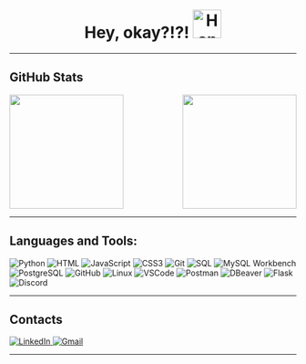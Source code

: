 <h1 align="center">Hey, okay?!?! <img src="https://media1.tenor.com/m/Ltkxy1o-AZEAAAAC/hang-loose-shaka.gif" alt="Hanglose Emoji" width="50"></h1>

---

## GitHub Stats

<div style="display: flex; justify-content: space-between;">
    <img height="200cm"  src="https://github-readme-stats.vercel.app/api?username=caiovitorlchaves&show_icons=true&theme=dark&include_all_commits=true&count_private=true"/>
    <img height="200em"  src="https://github-readme-stats.vercel.app/api/top-langs/?username=caiovitorlchaves&layout=compact&langs_count=10&theme=dark"/>
</div>

---

## Languages and Tools:

<p align="left">
    <img src="https://img.shields.io/badge/Python-3776AB?style=for-the-badge&logo=python&logoColor=white" alt="Python">
    <img src="https://img.shields.io/badge/HTML-E34F26?style=for-the-badge&logo=html5&logoColor=white" alt="HTML">
    <img src="https://img.shields.io/badge/JavaScript-F7DF1E?style=for-the-badge&logo=javascript&logoColor=black" alt="JavaScript">
    <img src="https://img.shields.io/badge/CSS3-1572B6?style=for-the-badge&logo=css3&logoColor=white" alt="CSS3">
    <img src="https://img.shields.io/badge/Git-F05032?style=for-the-badge&logo=git&logoColor=white" alt="Git">
    <img src="https://img.shields.io/badge/SQL-4479A1?style=for-the-badge&logo=sql&logoColor=white" alt="SQL">
    <img src="https://img.shields.io/badge/MySQL-4479A1?style=for-the-badge&logo=mysql&logoColor=white" alt="MySQL Workbench">
    <img src="https://img.shields.io/badge/PostgreSQL-336791?style=for-the-badge&logo=postgresql&logoColor=white" alt="PostgreSQL">
    <img src="https://img.shields.io/badge/GitHub-181717?style=for-the-badge&logo=github&logoColor=white" alt="GitHub">
    <img src="https://img.shields.io/badge/Linux-FCC624?style=for-the-badge&logo=linux&logoColor=black" alt="Linux">
    <img src="https://img.shields.io/badge/VS%20Code-007ACC?style=for-the-badge&logo=visual-studio-code&logoColor=white" alt="VSCode">
    <img src="https://img.shields.io/badge/Postman-FF6C37?style=for-the-badge&logo=postman&logoColor=white" alt="Postman">
    <img src="https://img.shields.io/badge/DBeaver-372923?style=for-the-badge&logo=dbeaver&logoColor=white" alt="DBeaver">
    <img src="https://img.shields.io/badge/Flask-000000?style=for-the-badge&logo=flask&logoColor=white" alt="Flask">
    <img src="https://img.shields.io/badge/Discord-7289DA?style=for-the-badge&logo=discord&logoColor=white" alt="Discord">
</p>

---

## Contacts

<p align="left">
    <a href="https://www.linkedin.com/in/caiovitorlchaves/" target="_blank">
        <img src="https://img.shields.io/badge/LinkedIn-0077B5?style=for-the-badge&logo=linkedin&logoColor=white" alt="LinkedIn">
    </a>
    <a href="mailto:caiovitorlchaves@gmail.com">
        <img src="https://img.shields.io/badge/Gmail-D14836?style=for-the-badge&logo=gmail&logoColor=white" alt="Gmail">
    </a>
</p>

---
